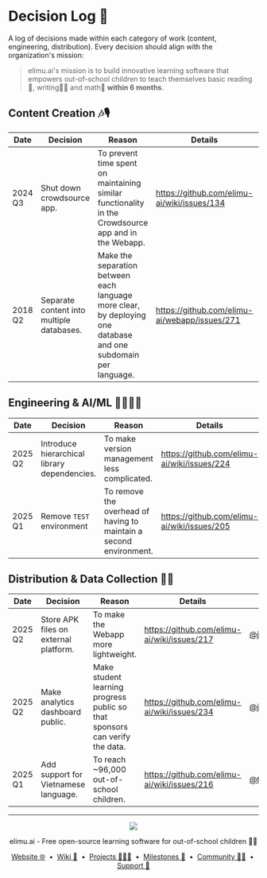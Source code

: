 # Decision Log 📃

A log of decisions made within each category of work (content, engineering, distribution). Every decision should align with the organization's mission:

> elimu.ai's mission is to build innovative learning software that empowers out-of-school children to teach themselves basic reading📖, writing✍🏽 and math🔢 **within 6 months**.

## Content Creation 🎶🎙️

| Date | Decision | Reason | Details | Owner |
| -------- | ------- | ------- | ------- | ------- |
| 2024 Q3 | Shut down crowdsource app. | To prevent time spent on maintaining similar functionality in the Crowdsource app and in the Webapp. | https://github.com/elimu-ai/wiki/issues/134 | [@jo-elimu](https://github.com/jo-elimu) |
| 2018 Q2 | Separate content into multiple databases. | Make the separation between each language more clear, by deploying one database and one subdomain per language. | https://github.com/elimu-ai/webapp/issues/271 | [@jo-elimu](https://github.com/jo-elimu) |

## Engineering & AI/ML 👩🏽‍💻📱

| Date | Decision | Reason | Details | Owner |
| -------- | ------- | ------- | ------- | ------- |
| 2025 Q2 | Introduce hierarchical library dependencies. | To make version management less complicated. | https://github.com/elimu-ai/wiki/issues/224 | [@jo-elimu](https://github.com/jo-elimu) |
| 2025 Q1 | Remove `TEST` environment | To remove the overhead of having to maintain a second environment. | https://github.com/elimu-ai/wiki/issues/205 |  [@jo-elimu](https://github.com/jo-elimu) |

## Distribution & Data Collection 🛵💨

| Date | Decision | Reason | Details | Owner |
| -------- | ------- | ------- | ------- | ------- |
| 2025 Q2 | Store APK files on external platform. | To make the Webapp more lightweight. | https://github.com/elimu-ai/wiki/issues/217 | [@jo-elimu](https://github.com/jo-elimu) |
| 2025 Q2 | Make analytics dashboard public. | Make student learning progress public so that sponsors can verify the data. | https://github.com/elimu-ai/wiki/issues/234 | [@jo-elimu](https://github.com/jo-elimu) |
| 2025 Q1 | Add support for Vietnamese language. | To reach ~96,000 out-of-school children. | https://github.com/elimu-ai/wiki/issues/216 | [@tuancoltech](https://github.com/tuancoltech) |

---

<p align="center">
  <img src="https://github.com/elimu-ai/webapp/blob/main/src/main/webapp/static/img/logo-text-256x78.png" />
</p>
<p align="center">
  elimu.ai - Free open-source learning software for out-of-school children 🚀✨
</p>
<p align="center">
  <a href="https://elimu.ai">Website 🌐</a>
  &nbsp;•&nbsp;
  <a href="https://github.com/elimu-ai/wiki#readme">Wiki 📃</a>
  &nbsp;•&nbsp;
  <a href="https://github.com/orgs/elimu-ai/projects?query=is%3Aopen">Projects 👩🏽‍💻</a>
  &nbsp;•&nbsp;
  <a href="https://github.com/elimu-ai/wiki/milestones">Milestones 🎯</a>
  &nbsp;•&nbsp;
  <a href="https://github.com/elimu-ai/wiki#open-source-community">Community 👋🏽</a>
  &nbsp;•&nbsp;
  <a href="https://www.drips.network/app/drip-lists/41305178594442616889778610143373288091511468151140966646158126636698">Support 💜</a>
</p>
